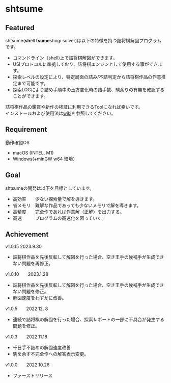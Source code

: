 #  shtsume
##  Featured
shtsume(**sh**ell **tsume**shogi solver)は以下の特徴を持つ詰将棋解図プログラムです。  
* コマンドライン（shell)上で詰将棋解図ができます。  
* USIプロトコルに準拠しており、詰将棋エンジンとして使用する事ができます。   
* 探索レベルの設定により、特定局面の詰み/不詰判定から詰将棋作品の作意推定まで可能です。  
* 探索LOGにより詰め手順中の玉方変化時の詰手数、駒余りの有無を確認することができます。

詰将棋作品の鑑賞や新作の検証に利用できるToolになれば幸いです。   
インストールおよび使用法は[wiki](https://github.com/hkijin/shtsume/wiki)を参照してください。  

##  Requirement  
動作確認OS  
* macOS (INTEL, M1) 
* Windows(+minGW w64 環境）  

##  Goal
shtsumeの開発は以下を目標としています。  
* 高効率　　少ない探索量で解を導きます。    
* 省メモリ　難解な作品であっても少ないメモリで解を導きます。  
* 高精度　　完全作であれば作意解（正解）を出力する。  
* 高速　　　プログラムの高速化を図っていく。 

##  Achievement
v1.0.15  2023.9.30  
* 詰将棋作品を先後反転して解図を行った場合、空き王手の候補手が生成できない問題を再修正。  

v1.0.10　　2023.1.28  
* 詰将棋作品を先後反転して解図を行った場合、空き王手の候補手が生成できない問題を修正。  
* 解図速度をわずかに改善。  

v1.0.5　　2022.12. 8  
* 連続で詰将棋の解図を行った場合、探索レポートの一部に不具合が発生する問題を修正。  
  
v1.0.3　　2022.11.18  
* 千日手不詰めの解図速度改善  
* 駒を余す不完全作への解答表示変更。 
 
v1.0.0　　2022.10.26  
* ファーストリリース  　　

